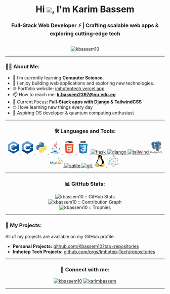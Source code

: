 <h1 align="center">Hi <img src="https://raw.githubusercontent.com/MartinHeinz/MartinHeinz/master/wave.gif" width="30px">, I'm Karim Bassem</h1>
<h3 align="center">Full‑Stack Web Developer ⚡️ | Crafting scalable web apps & exploring cutting‑edge tech</h3>
<h2 align="center">
  <a href="https://readme-typing-svg.herokuapp.com?font=Fira+Code&size=24&duration=3000&pause=1000&color=FF5733&width=600&height=50&lines=Building+responsive+UIs;Diving+into+AI+and+cloud;Open‑source+enthusiast" target="_blank"></a>
</h2>

<p align="center"> <img src="https://komarev.com/ghpvc/?username=kbassem10&label=Profile%20views&color=0e75b6&style=flat" alt="kbassem10" /> </p>

---

### 👨‍💻 About Me:

- 🌱 I’m currently learning **Computer Science**.
- 🚀 I enjoy building web applications and exploring new technologies.
- 🌐 Portfolio website: [imhoteptech.vercel.app](https://imhoteptech.vercel.app/about_me.html)
- 📫 How to reach me: **k.bassem2397@nu.edu.eg**
- 💼 Current Focus: **Full‑Stack apps with Django & TailwindCSS**
- 🤓 I love learning new things every day
- 🎯 Aspiring OS developer & quantum computing enthusiast

---

<h3 align="center">🛠️ Languages and Tools:</h3>
<p align="center">
    <a href="https://www.cprogramming.com/" target="_blank" rel="noreferrer"> <img src="https://raw.githubusercontent.com/devicons/devicon/master/icons/c/c-original.svg" alt="c" width="40" height="40"/> </a>
    <a href="https://www.w3schools.com/cpp/" target="_blank" rel="noreferrer"> <img src="https://raw.githubusercontent.com/devicons/devicon/master/icons/cplusplus/cplusplus-original.svg" alt="cplusplus" width="40" height="40"/> </a>
    <a href="https://www.python.org" target="_blank" rel="noreferrer"> <img src="https://raw.githubusercontent.com/devicons/devicon/master/icons/python/python-original.svg" alt="python" width="40" height="40"/> </a>
    <a href="https://www.java.com" target="_blank" rel="noreferrer"> <img src="https://raw.githubusercontent.com/devicons/devicon/master/icons/java/java-original.svg" alt="java" width="40" height="40"/> </a>
    <a href="https://developer.mozilla.org/en-US/docs/Web/HTML" target="_blank" rel="noreferrer"> <img src="https://raw.githubusercontent.com/devicons/devicon/master/icons/html5/html5-original-wordmark.svg" alt="html5" width="40" height="40"/> </a>
    <a href="https://developer.mozilla.org/en-US/docs/Web/CSS" target="_blank" rel="noreferrer"> <img src="https://raw.githubusercontent.com/devicons/devicon/master/icons/css3/css3-original-wordmark.svg" alt="css3" width="40" height="40"/> </a>
    <a href="https://flask.palletsprojects.com/" target="_blank" rel="noreferrer"> <img src="https://github.com/user-attachments/assets/1ebaa799-4c3a-407d-9bbe-21dcbd7fadc9" alt="flask" width="40" height="40"/> </a>
    <a href="https://www.djangoproject.com/" target="_blank" rel="noreferrer"> <img src="https://cdn.worldvectorlogo.com/logos/django.svg" alt="django" width="40" height="40"/> </a>
    <a href="https://tailwindcss.com/" target="_blank" rel="noreferrer"> <img src="https://www.vectorlogo.zone/logos/tailwindcss/tailwindcss-icon.svg" alt="tailwind" width="40" height="40"/> </a>
    <a href="https://www.postgresql.org" target="_blank" rel="noreferrer"> <img src="https://raw.githubusercontent.com/devicons/devicon/master/icons/postgresql/postgresql-original-wordmark.svg" alt="postgresql" width="40" height="40"/> </a>
    <a href="https://www.mysql.com/" target="_blank" rel="noreferrer"> <img src="https://raw.githubusercontent.com/devicons/devicon/master/icons/mysql/mysql-original-wordmark.svg" alt="mysql" width="40" height="40"/> </a>
    <a href="https://www.sqlite.org/" target="_blank" rel="noreferrer"> <img src="https://www.vectorlogo.zone/logos/sqlite/sqlite-icon.svg" alt="sqlite" width="40" height="40"/> </a>
    <a href="https://git-scm.com/" target="_blank" rel="noreferrer"> <img src="https://www.vectorlogo.zone/logos/git-scm/git-scm-icon.svg" alt="git" width="40" height="40"/> </a>
    <a href="https://www.linux.org/" target="_blank" rel="noreferrer"> <img src="https://raw.githubusercontent.com/devicons/devicon/master/icons/linux/linux-original.svg" alt="linux" width="40" height="40"/> </a>
    <a href="https://www.electronjs.org" target="_blank" rel="noreferrer"> <img src="https://raw.githubusercontent.com/devicons/devicon/master/icons/electron/electron-original.svg" alt="electron" width="40" height="40"/> </a>
</p>

---

<h3 align="center">📊 GitHub Stats:</h3>

<p align="center">
  <img src="https://github-readme-stats.vercel.app/api?username=kbassem10&show_icons=true&theme=radical&rank_icon=github" alt="kbassem10 :: GitHub Stats" />
    <br/>
  <img src="https://github-readme-activity-graph.vercel.app/graph?username=kbassem10&theme=radical" alt="kbassem10 :: Contribution Graph" />
  <br/>
  <img src="https://github-profile-trophy.vercel.app/?username=kbassem10&theme=radical&row=1&column=7" alt="kbassem10 :: Trophies" />
</p>

---

### 📂 My Projects:

All of my projects are available on my GitHub profile:
<br/>   
- **Personal Projects:** [github.com/Kbassem10?tab=repositories](https://github.com/Kbassem10?tab=repositories) <br/>
- **Imhotep Tech Projects:** [github.com/orgs/Imhotep-Tech/repositories](https://github.com/orgs/Imhotep-Tech/repositories)

---

<h3 align="center">🔗 Connect with me:</h3>
<p align="center">
  <a href="https://twitter.com/kbassem10" target="blank"><img align="center" src="https://raw.githubusercontent.com/rahuldkjain/github-profile-readme-generator/master/src/images/icons/Social/twitter.svg" alt="kbassem10" height="30" width="40" /></a>
  <a href="https://www.linkedin.com/in/karimbassem/" target="blank"><img align="center" src="https://raw.githubusercontent.com/rahuldkjain/github-profile-readme-generator/master/src/images/icons/Social/linked-in-alt.svg" alt="karimbassem" height="30" width="40" /></a>
</p>

---
